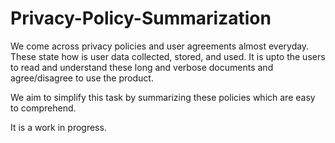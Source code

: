# Privacy-Policy-Summarization

We come across privacy policies and user agreements almost everyday. These state how is user data collected, stored, and used. It is upto the users to read and understand these long and verbose documents and agree/disagree to use the product. 

We aim to simplify this task by summarizing these policies which are easy to comprehend.

It is a work in progress.